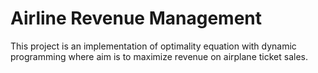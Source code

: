 # Airline Revenue Management

This project is an implementation of optimality equation with dynamic programming where aim is to maximize revenue on airplane ticket sales.

